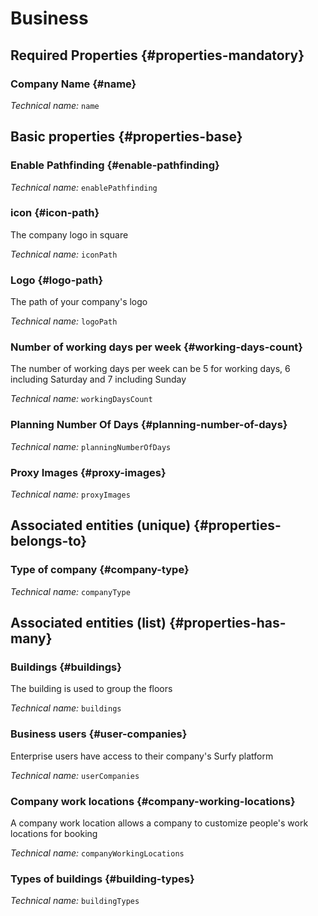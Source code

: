 # Business
<!--- THIS FILE IS GENERATED PLEASE DO NOT EDIT IT DIRECTLY --->



<OH code="company"/>




## Required Properties {#properties-mandatory}
    
### Company Name {#name}



*Technical name:* ```name```
<PH code="company:name"/>

    


## Basic properties {#properties-base}
    
### Enable Pathfinding {#enable-pathfinding}



*Technical name:* ```enablePathfinding```
<PH code="company:enablePathfinding"/>

### icon {#icon-path}

The company logo in square

*Technical name:* ```iconPath```
<PH code="company:iconPath"/>

### Logo {#logo-path}

The path of your company's logo

*Technical name:* ```logoPath```
<PH code="company:logoPath"/>

### Number of working days per week {#working-days-count}

The number of working days per week can be 5 for working days, 6 including Saturday and 7 including Sunday

*Technical name:* ```workingDaysCount```
<PH code="company:workingDaysCount"/>

### Planning Number Of Days {#planning-number-of-days}



*Technical name:* ```planningNumberOfDays```
<PH code="company:planningNumberOfDays"/>

### Proxy Images {#proxy-images}



*Technical name:* ```proxyImages```
<PH code="company:proxyImages"/>

    

## Associated entities (unique) {#properties-belongs-to}

### Type of company {#company-type}



*Technical name:* ```companyType```
<PH code="company:companyType"/>


## Associated entities (list) {#properties-has-many}

### Buildings {#buildings}

The building is used to group the floors

*Technical name:* ```buildings```
<PH code="company:buildings"/>

### Business users {#user-companies}

Enterprise users have access to their company's Surfy platform

*Technical name:* ```userCompanies```
<PH code="company:userCompanies"/>

### Company work locations {#company-working-locations}

A company work location allows a company to customize people's work locations for booking

*Technical name:* ```companyWorkingLocations```
<PH code="company:companyWorkingLocations"/>

### Types of buildings {#building-types}



*Technical name:* ```buildingTypes```
<PH code="company:buildingTypes"/>




